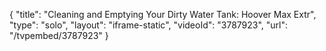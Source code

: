 {
    "title": "Cleaning and Emptying Your Dirty Water Tank: Hoover Max Extr",
    "type": "solo",
    "layout": "iframe-static",
    "videoId": "3787923",
    "url": "\/tvpembed\/3787923"
}